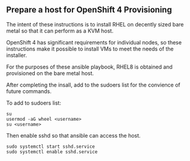 Prepare a host for OpenShift 4 Provisioning
-------------------------------------------

The intent of these instructions is to install
RHEL on decently sized bare metal so that it can
perform as a KVM host.

OpenShift 4 has significant requirements for 
individual nodes, so these instructions make 
it possible to install VMs to meet the needs
of the installer.

For the purposes of these ansible playbook, RHEL8
is obtained and provisioned on the bare metal
host.

After completing the insall, add <username> to
the sudoers list for the convience of future
commands.

To add <username> to sudoers list:

``` 
su
usermod -aG wheel <username>
su <username>
```

Then enable sshd so that ansible can access the host.

```
sudo systemctl start sshd.service
sudo systemctl enable sshd.service
```


